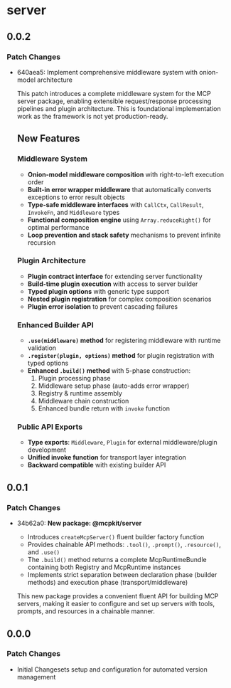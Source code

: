 # server

## 0.0.2

### Patch Changes

- 640aea5: Implement comprehensive middleware system with onion-model architecture

  This patch introduces a complete middleware system for the MCP server package, enabling extensible request/response processing pipelines and plugin architecture. This is foundational implementation work as the framework is not yet production-ready.

  ## New Features

  ### Middleware System

  - **Onion-model middleware composition** with right-to-left execution order
  - **Built-in error wrapper middleware** that automatically converts exceptions to error result objects
  - **Type-safe middleware interfaces** with `CallCtx`, `CallResult`, `InvokeFn`, and `Middleware` types
  - **Functional composition engine** using `Array.reduceRight()` for optimal performance
  - **Loop prevention and stack safety** mechanisms to prevent infinite recursion

  ### Plugin Architecture

  - **Plugin contract interface** for extending server functionality
  - **Build-time plugin execution** with access to server builder
  - **Typed plugin options** with generic type support
  - **Nested plugin registration** for complex composition scenarios
  - **Plugin error isolation** to prevent cascading failures

  ### Enhanced Builder API

  - **`.use(middleware)` method** for registering middleware with runtime validation
  - **`.register(plugin, options)` method** for plugin registration with typed options
  - **Enhanced `.build()` method** with 5-phase construction:
    1. Plugin processing phase
    2. Middleware setup phase (auto-adds error wrapper)
    3. Registry & runtime assembly
    4. Middleware chain construction
    5. Enhanced bundle return with `invoke` function

  ### Public API Exports

  - **Type exports**: `Middleware`, `Plugin` for external middleware/plugin development
  - **Unified invoke function** for transport layer integration
  - **Backward compatible** with existing builder API

## 0.0.1

### Patch Changes

- 34b62a0: **New package: @mcpkit/server**

  - Introduces `createMcpServer()` fluent builder factory function
  - Provides chainable API methods: `.tool()`, `.prompt()`, `.resource()`, and `.use()`
  - The `.build()` method returns a complete McpRuntimeBundle containing both Registry and McpRuntime instances
  - Implements strict separation between declaration phase (builder methods) and execution phase (transport/middleware)

  This new package provides a convenient fluent API for building MCP servers, making it easier to configure and set up servers with tools, prompts, and resources in a chainable manner.

## 0.0.0

### Patch Changes

- Initial Changesets setup and configuration for automated version management
